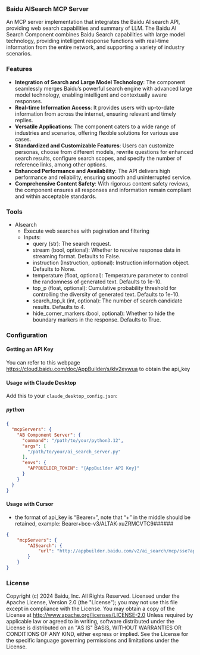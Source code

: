 ### Baidu AISearch MCP Server

An MCP server implementation that integrates the Baidu AI search API, providing  web search capabilities and summary of LLM. The Baidu AI Search Component combines Baidu Search capabilities with large model technology, providing intelligent response functions with real-time information from the entire network, and supporting a variety of industry scenarios.

### Features

* **Integration of Search and Large Model Technology**: The component seamlessly merges Baidu’s powerful search engine with advanced large model technology, enabling intelligent and contextually aware responses.
* **Real-time Information Access**: It provides users with up-to-date information from across the internet, ensuring relevant and timely replies.
* **Versatile Applications**: The component caters to a wide range of industries and scenarios, offering flexible solutions for various use cases.
* **Standardized and Customizable Features**: Users can customize personas, choose from different models, rewrite questions for enhanced search results, configure search scopes, and specify the number of reference links, among other options.
* **Enhanced Performance and Availability**: The API delivers high performance and reliability, ensuring smooth and uninterrupted service.
* **Comprehensive Content Safety**: With rigorous content safety reviews, the component ensures all responses and information remain compliant and within acceptable standards.

### Tools

* AIsearch
  * Execute web searches with pagination and filtering
  * Inputs:
    - query (str): The search request.
    - stream (bool, optional): Whether to receive response data in streaming format. Defaults to False.
    - instruction (Instruction, optional): Instruction information object. Defaults to None.
    - temperature (float, optional): Temperature parameter to control the randomness of generated text. Defaults to 1e-10.
    - top_p (float, optional): Cumulative probability threshold for controlling the diversity of generated text. Defaults to 1e-10.
    - search_top_k (int, optional): The number of search candidate results. Defaults to 4.
    - hide_corner_markers (bool, optional): Whether to hide the boundary markers in the response. Defaults to True.

### Configuration

#### Getting an API Key

You can refer to this webpage https://cloud.baidu.com/doc/AppBuilder/s/klv2eywua to obtain the api_key

#### Usage with Claude Desktop

Add this to your `claude_desktop_config.json`:

##### python

```json
{
  "mcpServers": {
    "AB Component Server": {
      "command": "/path/to/your/python3.12",
      "args": [
        "/path/to/your/ai_search_server.py"
      ],
      "envs": {
        "APPBUILDER_TOKEN": "{AppBuilder API Key}"
      }
    }
  }
}
```

#### Usage with Cursor
* the format of api_key is “Bearer+<AppBuilder API Key>”, note that “+” in the middle should be retained, example: Bearer+bce-v3/ALTAK-xuZRMCVTC9###### 
```json
{
    "mcpServers": {
        "AISearch": {
            "url": "http://appbuilder.baidu.com/v2/ai_search/mcp/sse?api_key={Bearer+<AppBuilder API Key>}"
        }
    }
}
```

### License

Copyright (c) 2024 Baidu, Inc. All Rights Reserved.  Licensed under the Apache License, Version 2.0 (the "License");  you may not use this file except in compliance with the License.  You may obtain a copy of the License at      http://www.apache.org/licenses/LICENSE-2.0  Unless required by applicable law or agreed to in writing, software  distributed under the License is distributed on an "AS IS" BASIS,  WITHOUT WARRANTIES OR CONDITIONS OF ANY KIND, either express or implied.  See the License for the specific language governing permissions and  limitations under the License.